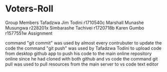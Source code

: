# Voters-Roll
Group Members 
Tafadzwa Jim Todini r1710540c
Marshall Munashe Musungwa  r228201x
Simbarashe Tachivei r1720718b
Karen Gumbo r1577551w
Assignment

command "git commit" was used by almost every contrubuter to update the code
the command "git push" was used by Tafadzwa Todini to upload code from desktop github app to push his code to the main online repository online since he had cloned with both github and vs code
the command git pull was used to pull resources from the main server to vs code text editor
